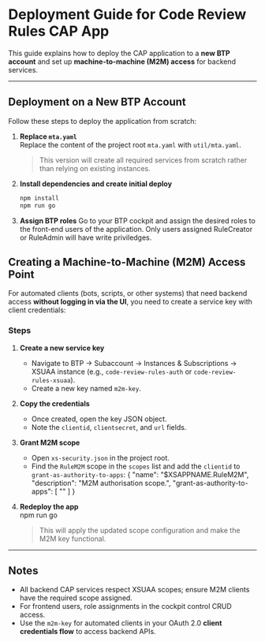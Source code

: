 # Deployment Guide for Code Review Rules CAP App

This guide explains how to deploy the CAP application to a **new BTP account** and set up **machine-to-machine (M2M) access** for backend services.

---

## Deployment on a New BTP Account

Follow these steps to deploy the application from scratch:

1. **Replace `mta.yaml`**  
   Replace the content of the project root `mta.yaml` with `util/mta.yaml`.  
   > This version will create all required services from scratch rather than relying on existing instances.

2. **Install dependencies and create initial deploy**  
   ```bash
   npm install
   npm run go

3. **Assign BTP roles**
    Go to your BTP cockpit and assign the desired roles to the front-end users of the application.
    Only users assigned RuleCreator or RuleAdmin will have write priviledges.

## Creating a Machine-to-Machine (M2M) Access Point

For automated clients (bots, scripts, or other systems) that need backend access **without logging in via the UI**, you need to create a service key with client credentials:

### Steps

1. **Create a new service key**  
   - Navigate to BTP → Subaccount → Instances & Subscriptions → XSUAA instance (e.g., `code-review-rules-auth` or `code-review-rules-xsuaa`).  
   - Create a new key named `m2m-key`.

2. **Copy the credentials**  
   - Once created, open the key JSON object.  
   - Note the `clientid`, `clientsecret`, and `url` fields.

3. **Grant M2M scope**  
   - Open `xs-security.json` in the project root.  
   - Find the `RuleM2M` scope in the `scopes` list and add the `clientid` to `grant-as-authority-to-apps`:
   {
     "name": "$XSAPPNAME.RuleM2M",
     "description": "M2M authorisation scope.",
     "grant-as-authority-to-apps": [
       "<YOUR-CLIENTID-HERE>"
     ]
   }

4. **Redeploy the app**  
   npm run go  
   > This will apply the updated scope configuration and make the M2M key functional.

---

## Notes

- All backend CAP services respect XSUAA scopes; ensure M2M clients have the required scope assigned.  
- For frontend users, role assignments in the cockpit control CRUD access.  
- Use the `m2m-key` for automated clients in your OAuth 2.0 **client credentials flow** to access backend APIs.